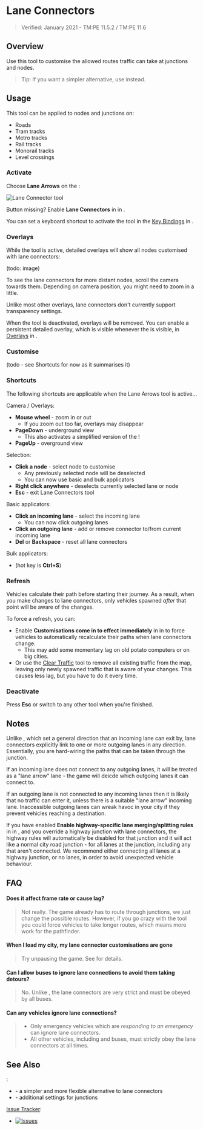 # Lane Connectors

> Verified: January 2021 - TM:PE 11.5.2 / TM:PE 11.6

## Overview

Use this tool to customise the allowed routes traffic can take at junctions and nodes.

> Tip: If you want a simpler alternative, use [](Lane-Arrows.md) instead.

## Usage

This tool can be applied to nodes and junctions on:

* Roads
* Tram tracks
* Metro tracks
* Rail tracks
* Monorail tracks
* Level crossings

### Activate

Choose **Lane Arrows** on the [](Toolbar.md):

![Lane Connector tool](https://imgur.com/fhxfKzv.png)

Button missing? Enable **Lane Connectors** in [](Maintenance.md) in [](Settings.md).

You can set a keyboard shortcut to activate the tool in the [Key Bindings](Keybinds.md) in [](Settings.md).

### Overlays

While the tool is active, detailed overlays will show all nodes customised with lane connectors:

(todo: image)

To see the lane connectors for more distant nodes, scroll the camera towards them. Depending on camera position, you might need to zoom in a little.

Unlike most other overlays, lane connectors don't currently support transparency settings.

When the tool is deactivated, overlays will be removed. You can enable a persistent detailed overlay, which is visible whenever the [](Toolbar.md) is visible, in [Overlays](Overlays.md) in [](Settings.md).

### Customise

(todo - see Shortcuts for now as it summarises it)

### Shortcuts

The following shortcuts are applicable when the Lane Arrows tool is active...

Camera / Overlays:

* **Mouse wheel** - zoom in or out
    * If you zoom out too far, overlays may disappear
* **PageDown** - underground view
    * This also activates a simplified version of the [](Traffic-Info-View.md)!
* **PageUp** - overground view

Selection:

* **Click a node** - select node to customise
    * Any previously selected node will be deselected
    * You can now use basic and bulk applicators
* **Right click anywhere** - deselects currently selected lane or node
* **Esc** - exit Lane Connectors tool

Basic applicators:

* **Click an incoming lane** - select the incoming lane
    * You can now click outgoing lanes
* **Click an outgoing lane** - add or remove connector to/from current incoming lane
* **Del** or **Backspace** - reset all lane connectors

Bulk applicators:

* [](Stay-in-Lane.md) (hot key is **Ctrl+S**)

### Refresh

Vehicles calculate their path before starting their journey. As a result, when you make changes to lane connectors, only vehicles spawned _after_ that point will be aware of the changes.

To force a refresh, you can:

* Enable **Customisations come in to effect immediately** in [](General.md) in [](Settings.md) to force vehicles to automatically recalculate their paths when lane connectors change.
    * This may add some momentary lag on old potato computers or on big cities.
* Or use the [Clear Traffic](Clear-Traffic.md) tool to remove all existing traffic from the map, leaving only newly spawned traffic that is aware of your changes. This causes less lag, but you have to do it every time.

### Deactivate

Press **Esc** or switch to any other tool when you're finished.

## Notes

Unlike [](Lane-Arrows.md), which set a general direction that an incoming lane can exit by, lane connectors explicitly link to one or more outgoing lanes in any direction. Essentially, you are hard-wiring the paths that can be taken through the junction.

If an incoming lane does not connect to any outgoing lanes, it will be treated as a "lane arrow" lane - the game will deicde which outgoing lanes it can connect to.

If an outgoing lane is not connected to any incoming lanes then it is likely that no traffic can enter it, unless there is a suitable "lane arrow" incoming lane. Inaccessible outgoing lanes can wreak havoc in your city if they prevent vehicles reaching a destination.

If you have enabled **Enable highway-specific lane merging/splitting rules** in [](Policies.md) in [](Settings.md), and you override a highway junction with lane connectors, the highway rules will automatically be disabled for that junction and it will act like a normal city road junction - for all lanes at the junction, including any that aren't connected. We recommend either connecting all lanes at a highway junction, or no lanes, in order to avoid unexpected vehicle behaviour.

## FAQ

#### Does it affect frame rate or cause lag?
> Not really. The game already has to route through junctions, we just change the possible routes. However, if you go crazy with the tool you could force vehicles to take longer routes, which means more work for the pathfinder.

#### When I load my city, my lane connector customisations are gone
> Try unpausing the game. See [](Lane-arrow-and-connector-not-loading.md) for details.

#### Can I allow buses to ignore lane connections to avoid them taking detours?
> No. Unlike [](Lane-Arrows.md), the lane connectors are very strict and must be obeyed by all buses.

#### Can any vehicles ignore lane connections?
> * Only emergency vehicles which are _responding to an emergency_ can ignore lane connectors.
> * All other vehicles, including  [](Reckless-Drivers.md) and buses, must strictly obey the lane connectors at all times.

## See Also

[](Toolbar.md):

* [](Lane-Arrows.md) - a simpler and more flexible alternative to lane connectors
* [](Junction-Restrictions.md) - additional settings for junctions

[Issue Tracker](https://github.com/krzychu124/Cities-Skylines-Traffic-Manager-President-Edition/issues):

* <a href="https://github.com/CitiesSkylinesMods/TMPE/labels/LANE ROUTING"><img alt="Issues" src="https://img.shields.io/github/issues/CitiesSkylinesMods/TMPE/LANE ROUTING?label=LANE ROUTING%26logo=github" /></a>